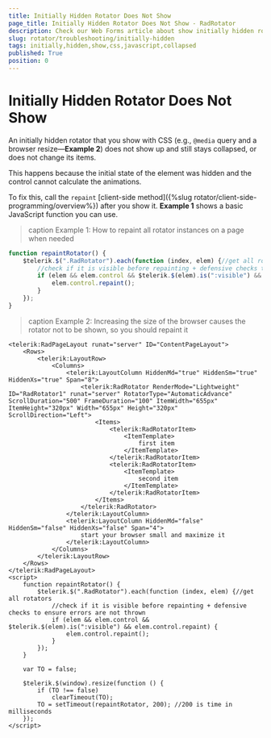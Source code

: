 ```yaml
---
title: Initially Hidden Rotator Does Not Show
page_title: Initially Hidden Rotator Does Not Show - RadRotator
description: Check our Web Forms article about show initially hidden rotator with JavaScript or CSS.
slug: rotator/troubleshooting/initially-hidden
tags: initially,hidden,show,css,javascript,collapsed
published: True
position: 0
---
```


# Initially Hidden Rotator Does Not Show

An initially hidden rotator that you show with CSS (e.g., `@media` query and a browser resize—**Example 2**) does not show up and still stays collapsed, or does not change its items.

This happens because the initial state of the element was hidden and the control cannot calculate the animations.

To fix this, call the `repaint` [client-side method]({%slug  rotator/client-side-programming/overview%}) after you show it. **Example 1** shows a basic JavaScript function you can use.

>caption Example 1: How to repaint all rotator instances on a page when needed

````JavaScript
function repaintRotator() {
	$telerik.$(".RadRotator").each(function (index, elem) {//get all rotators
		//check if it is visible before repainting + defensive checks to ensure errors are not thrown
		if (elem && elem.control && $telerik.$(elem).is(":visible") && elem.control.repaint) {
			elem.control.repaint();
		}
	});
}
````


>caption Example 2: Increasing the size of the browser causes the rotator not to be shown, so you should repaint it

````ASP.NET
<telerik:RadPageLayout runat="server" ID="ContentPageLayout">
	<Rows>
		<telerik:LayoutRow>
			<Columns>
				<telerik:LayoutColumn HiddenMd="true" HiddenSm="true" HiddenXs="true" Span="8">
					<telerik:RadRotator RenderMode="Lightweight" ID="RadRotator1" runat="server" RotatorType="AutomaticAdvance" ScrollDuration="500" FrameDuration="100" ItemWidth="655px" ItemHeight="320px" Width="655px" Height="320px" ScrollDirection="Left">
						<Items>
							<telerik:RadRotatorItem>
								<ItemTemplate>
									first item
								</ItemTemplate>
							</telerik:RadRotatorItem>
							<telerik:RadRotatorItem>
								<ItemTemplate>
									second item
								</ItemTemplate>
							</telerik:RadRotatorItem>
						</Items>
					</telerik:RadRotator>
				</telerik:LayoutColumn>
				<telerik:LayoutColumn HiddenMd="false" HiddenSm="false" HiddenXs="false" Span="4">
					start your browser small and maximize it
				</telerik:LayoutColumn>
			</Columns>
		</telerik:LayoutRow>
	</Rows>
</telerik:RadPageLayout>
<script>
	function repaintRotator() {
		$telerik.$(".RadRotator").each(function (index, elem) {//get all rotators
			//check if it is visible before repainting + defensive checks to ensure errors are not thrown
			if (elem && elem.control && $telerik.$(elem).is(":visible") && elem.control.repaint) {
				elem.control.repaint();
			}
		});
	}

	var TO = false;

	$telerik.$(window).resize(function () {
		if (TO !== false)
			clearTimeout(TO);
		TO = setTimeout(repaintRotator, 200); //200 is time in milliseconds
	});
</script>
````

